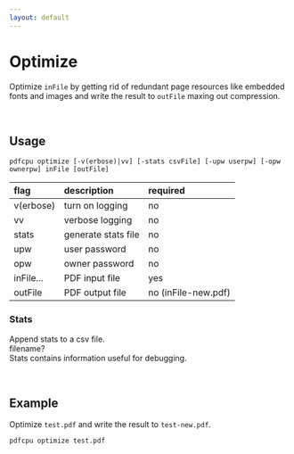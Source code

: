 ```yaml
---
layout: default
---
```


# Optimize

Optimize `inFile` by getting rid of redundant page resources like embedded fonts and images and write the result to `outFile` maxing out compression.

<br>

## Usage

```
pdfcpu optimize [-v(erbose)|vv] [-stats csvFile] [-upw userpw] [-opw ownerpw] inFile [outFile]
```

| flag         | description         | required 
|:-------------|:--------------------|:-
| v(erbose)    | turn on logging     | no
| vv           | verbose logging     | no
| stats        | generate stats file | no
| upw          | user password       | no  
| opw          | owner password      | no
| inFile...    | PDF input file      | yes
| outFile      | PDF output file     | no    (inFile-new.pdf)

### Stats

Append stats to a csv file.<br>
filename?<br>
Stats contains information useful for debugging.

<br>



## Example

Optimize `test.pdf` and write the result to `test-new.pdf`.
```sh
pdfcpu optimize test.pdf
```